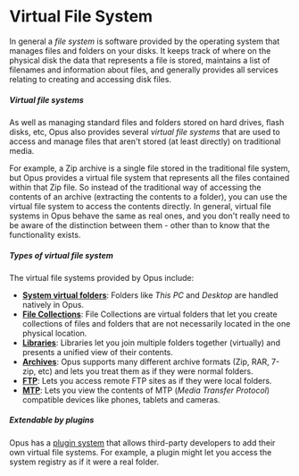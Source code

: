 # Virtual File System

In general a *file system* is software provided by the operating system that manages files and folders on your disks. It keeps track of where on the physical disk the data that represents a file is stored, maintains a list of filenames and information about files, and generally provides all services relating to creating and accessing disk files.

##### Virtual file systems

As well as managing standard files and folders stored on hard drives, flash disks, etc, Opus also provides several *virtual file systems* that are used to access and manage files that aren't stored (at least directly) on traditional media.

For example, a Zip archive is a single file stored in the traditional file system, but Opus provides a virtual file system that represents all the files contained within that Zip file. So instead of the traditional way of accessing the contents of an archive (extracting the contents to a folder), you can use the virtual file system to access the contents directly. In general, virtual file systems in Opus behave the same as real ones, and you don't really need to be aware of the distinction between them - other than to know that the functionality exists.

##### Types of virtual file system

The virtual file systems provided by Opus include:

- **[System virtual folders](/Manual/basic_concepts/virtual_file_system/system_virtual_folders.md)**: Folders like *This PC* and *Desktop* are handled natively in Opus.
- **[File Collections](/Manual/basic_concepts/virtual_file_system/file_collections/README.md)**: File Collections are virtual folders that let you create collections of files and folders that are not necessarily located in the one physical location.
- **[Libraries](/Manual/basic_concepts/virtual_file_system/libraries.md)**: Libraries let you join multiple folders together (virtually) and presents a unified view of their contents.
- **[Archives](/Manual/basic_concepts/virtual_file_system/archives.md)**: Opus supports many different archive formats (Zip, RAR, 7-zip, etc) and lets you treat them as if they were normal folders.
- **[FTP](/Manual/basic_concepts/virtual_file_system/ftp.md)**: Lets you access remote FTP sites as if they were local folders.
- **[MTP](/Manual/basic_concepts/virtual_file_system/mtp.md)**: Lets you view the contents of MTP (*Media Transfer Protocol*) compatible devices like phones, tablets and cameras.

##### Extendable by plugins

Opus has a [plugin system](/Manual/preferences/preferences_categories/zip_and_other_archives/archive_and_vfs_plugins.md) that allows third-party developers to add their own virtual file systems. For example, a plugin might let you access the system registry as if it were a real folder.

